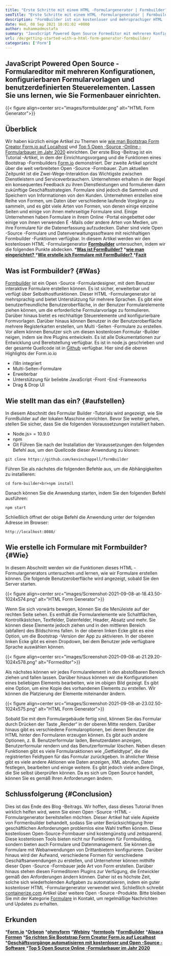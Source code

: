```yaml
---
title: "Erste Schritte mit einem HTML -Formulargenerator | Formbuilder" 
seoTitle: "Erste Schritte mit einem HTML -Formulargenerator | Formbuilder" 
description: "FormBuilder ist ein kostenloser und mehrsprachiger HTML -Formulargenerator mit Drag & Drop -Benutzeroberfläche. Folgen Sie diesem Tutorial, um zu erfahren, wie Sie es auf Localhost einrichten." 
date: Wed, 08 Sep 2021 18:01:02 +0000
author: muhammadmustafa
summary: "JavaScript Powered Open Source Formeditor mit mehreren Konfigurationen, konfigurierbaren Formularvorlagen und benutzerdefinierten Steuerelementen. Lassen Sie uns lernen, wie Sie Formenbauer einrichten." 
url: /de/getting-started-with-a-html-form-generator-formbuilder/
categories: ['Form']
---
```


## JavaScript Powered Open Source -Formulareditor mit mehreren Konfigurationen, konfigurierbaren Formularvorlagen und benutzerdefinierten Steuerelementen. Lassen Sie uns lernen, wie Sie Formenbauer einrichten.

{{< figure align=center src="images/formbuilder.png" alt="HTML Form Generator">}}


## **Überblick**
Wir haben kürzlich einige Artikel zu Themen wie [wie man Bootstrap Form Creator Form.io auf Localhost][1] und [Top 5 Open -Source -Online -Formularbauer im Jahr 2020][2] einrichten. Der erste Blog -Beitrag ist ein Tutorial -Artikel, in dem der Einrichtungsvorgang und die Funktionen eines Bootstrap -Formbuilders [Form.io][3] demonstriert. Der zweite Artikel spricht über die weit verbreiteten Open -Source -Formbauer. Zum aktuellen Zeitpunkt ist die Zwei-Wege-Interaktion das Wichtigste zwischen Dienstleistern und Serviceverbrauchern. Unternehmen erhalten in der Regel ein konsequentes Feedback zu ihren Dienstleistungen und formulieren dann zukünftige Geschäftsstrategien. Formulare sind jedoch die Sammeln und Speichern von Informationen von den Kunden. Unternehmen erstellen eine Reihe von Formen, um Daten über verschiedene laufende Vorgänge zu sammeln, und es gibt viele Arten von Formen, von denen einige einzelne Seiten und einige von ihnen mehrseitige Formulare sind. Einige Unternehmen haben Formulare in ihrem Online -Portal eingebettet oder einige von ihnen verwenden E -Mails oder andere Arten von Medien, um ihre Formulare für die Datenerfassung aufzudecken.
Daher sind viele Open -Source -Formulare und Datenverwaltungssoftware mit reichhaltigen Formbuilder -Funktionen verfügbar. In diesem Artikel werden wir den kostenlosen HTML -Formulargenerator **[Formbuilder][4]**  untersuchen, indem wir die folgenden Punkte abdecken.
  ***[Was ist FormBuilder?][5]** 
  *[**wie man eingerichtet?** ][6]
  *[**Wie erstelle ich Formulare mit FormBuilder?** ][7]
  ***[Fazit][8]** 

## Was ist Formbuilder?   {#Was}
[Formbuilder][4] ist ein Open -Source -Formulardesigner, mit dem Benutzer interaktive Formulare erstellen können. Es ist sicher, erweiterbar und verfügt über Selbsthostfunktionen. Dieser HTML -Formulargenerator ist mehrsprachig und bietet Unterstützung für mehrere Sprachen. Es gibt eine benutzerfreundliche Benutzeroberfläche, in der Benutzer Formularelemente ziehen können, um die erforderliche Formularvorlage zu formulieren. Darüber hinaus bietet es reichhaltige Steuerelemente und konfigurierbare Formvorlagen. Darüber hinaus können Benutzer in der Benutzeroberfläche mehrere Registerkarten erstellen, um Multi -Seiten -Formulare zu erstellen. Vor allem können Benutzer sich um diesen kostenlosen Formular -Builder neigen, indem sie ihre Plugins entwickeln. Es ist alle Dokumentationen zur Entwicklung und Bereitstellung verfügbar. Es ist in node.js geschrieben und der gesamte Quellcode ist in [Github][9] verfügbar.
Hier sind die oberen Highlights der Form.io.io
  * i18n integriert
  * Multi-Seiten-Formulare
  * Erweiterbar
  * Unterstützung für beliebte JavaScript -Front -End -Frameworks
  * Drag & Drop UI

## Wie stellt man das ein?   {#aufstellen}
In diesem Abschnitt des Formular Builder -Tutorials wird angezeigt, wie Sie FormBuilder auf der lokalen Maschine einrichten.
Bevor Sie weiter gehen, stellen Sie sicher, dass Sie die folgenden Voraussetzungen installiert haben.
  * Node.js> = 10.9.0
  * npm
  * Git
Führen Sie nach der Installation der Voraussetzungen den folgenden Befehl aus, um den Quellcode dieser Anwendung zu klonen:
```
git clone https://github.com/kevinchappell/formBuilder
```
Führen Sie als nächstes die folgenden Befehle aus, um die Abhängigkeiten zu installieren:
```
cd form-builder<br>npm install 
```
Danach können Sie die Anwendung starten, indem Sie den folgenden Befehl ausführen:
```
npm start
```
Schließlich öffnet der obige Befehl die Anwendung unter der folgenden Adresse im Browser:
```
http://localhost:8080/
```

## Wie erstelle ich Formulare mit Formbuilder?   {#Wie}
In diesem Abschnitt werden wir die Funktionen dieses HTML -Formulargenerators untersuchen und lernen, wie wir Formulare erstellen können.
Die folgende Benutzeroberfläche wird angezeigt, sobald Sie den Server starten.

{{< figure align=center src="images/Screenshot-2021-09-08-at-18.43.50-1024x574.png" alt="HTML Form Generator">}}

Wenn Sie sich vorwärts bewegen, können Sie die Menüleiste auf der rechten Seite sehen. Es enthält die Formularelemente wie Schaltflächen, Kontrollkästchen, Textfelder, Datenfelder, Header, Absatz und mehr. Sie können diese Elemente jedoch ziehen und in den mittleren Bereich (abfallen) des Bildschirms fallen. In der oberen linken Ecke gibt es eine Option, um die Bootstrap -Version der App zu aktivieren. In der oberen linken Ecke gibt es einen Dropdown, bei dem Benutzer jede verfügbare Sprache auswählen können.

{{< figure align=center src="images/Screenshot-2021-09-08-at-21.29.20-1024x578.png" alt="Formeditor">}}

Als nächstes können wir jedes Formularelement in den abstoßbaren Bereich ziehen und fallen lassen. Darüber hinaus können wir die Konfigurationen eines beliebigen Elements bearbeiten, wie im obigen Bild gezeigt. Es gibt eine Option, um eine Kopie des vorhandenen Elements zu erstellen. Wir können die Platzierung der Elemente miteinander ändern.

{{< figure align=center src="images/Screenshot-2021-09-08-at-23.02.50-1024x575.png" alt="HTML Form Generator">}}

Sobald Sie mit dem Formulargebäude fertig sind, können Sie das Formular durch Drücken der Taste „Render“ in der oberen Mitte rendern. Darüber hinaus gibt es verschiedene Formularoptionen, bei denen Benutzer die HTML hinter den Formularen erzeugen können. Es gibt auch andere Optionen, z. B. Benutzerformular laden, Benutzerdaten anzeigen, Benutzerformular rendern und das Benutzerformular löschen. Neben diesen Funktionen gibt es viele Formularaktionen wie „Getfieldtype“, die die registrierten Feldtypen für das Formular zurückgeben. In ähnlicher Weise gibt es viele andere Aktionen wie Daten anzeigen, XML abrufen, Daten festlegen, bearbeiten und einige weitere. Es gibt jedoch viele andere Dinge, die Sie selbst überprüfen können. Da es sich um Open Source handelt, können Sie es gemäß Ihren Anforderungen ändern.

## Schlussfolgerung   {#Conclusion}
Dies ist das Ende des Blog -Beitrags. Wir hoffen, dass dieses Tutorial Ihnen wirklich helfen wird, wenn Sie einen Open -Source -HTML -Formulargenerator bereitstellen möchten. Dieser Artikel hat viele Aspekte von Formenbuilder behandelt, sodass Sie unter Berücksichtigung Ihrer geschäftlichen Anforderungen problemlos eine Wahl treffen können. Diese kostenlosen Open-Source-Formbauer sind kostengünstig und zeitsparend. Diese kostenlosen Tools bieten nicht nur Funktionen für Formbuilding, sondern bieten auch Formulare und Datenmanagement. Sie können die Formulare mit Webanwendungen von Drittanbietern konfigurieren. Darüber hinaus wird der Aufwand, verschiedene Formen für verschiedene Geschäftsanwendungen zu erstellen, und Unternehmer können mithilfe dieser Open -Source -Formbauer jede Art von Form erstellen. Darüber hinaus stehen diesen Formeditoren Plugins zur Verfügung, die Entwickler gemäß den Anforderungen ändern können. Daher ist es höchste Zeit, solche sich wiederholenden Aufgaben zu automatisieren, indem ein guter kostenloser HTML -Formulargenerator verwendet wird.
Schließlich schreibt [containerize.com][10] Artikel über weitere Open -Source -Produkte. Bitte bleiben Sie mit der Kategorie [Formulare][11] in Kontakt, um regelmäßige Nachrichten und Updates zu erhalten.

## Erkunden
  ***[Form.io][3]** 
  ***[Orbeon][12]** 
  ***[ohmyform][13]** 
  ***[Webiny][14]** 
  ***[formtools][15]** 
  ***[FormBuilder][4]** 
  ***[Alpaca Formen][16]** 
  *[**So richten Sie Bootstrap Form Creator Form.io auf Localhost** ][1]
  *[**Geschäftsvorgänge automatisieren mit kostenloser und Open -Source -Software** ][17]
  *[**Top 5 Open Source Online -Formularbauer im Jahr 2020** ][2]

  
[1]: https://blog.containerize.com/form/how-to-setup-bootstrap-form-creator-formio-on-localhost/
[2]: https://blog.containerize.com/form/top-5-open-source-online-form-builders-in-year-2020/
[3]: https://products.containerize.com/form/formio/
[4]: https://products.containerize.com/form/formbuilder/
[5]: #what
[6]: #setup
[7]: #how
[8]: #Conclusion
[9]: https://github.com/kevinchappell/formBuilder
[10]: https://www.containerize.com/
[11]: https://products.containerize.com/healthcare-technologies/
[12]: https://products.containerize.com/form/orbeon/
[13]: https://products.containerize.com/form/ohmyform/
[14]: https://products.containerize.com/form/webiny/
[15]: https://products.containerize.com/form/formtools/
[16]: https://products.containerize.com/form/alpaca/
[17]: https://blog.containerize.com/blogging/automate-business-operations-using-open-source-software/
